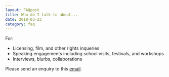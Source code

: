 ```yaml
---
layout: FAQpost
title: Who do I talk to about...
date: 2018-03-23
category: faq
---
```


For:

- Licensing, film, and other rights inqueries 
- Speaking engagements including school visits, festivals, and workshops
- Interviews, blurbs, collaborations

Please send an enquiry to this [email](kaiewrites@gmail.com).
